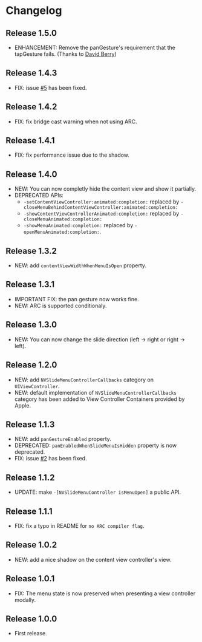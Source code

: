 # Changelog

## Release 1.5.0

* ENHANCEMENT: Remove the panGesture's requirement that the tapGesture fails. (Thanks to [David Berry](https://github.com/DavidBarry))

## Release 1.4.3

* FIX: issue [#5](https://github.com/nverinaud/NVSlideMenuController/issues/5) has been fixed.

## Release 1.4.2

* FIX: fix bridge cast warning when not using ARC.

## Release 1.4.1

* FIX: fix performance issue due to the shadow.

## Release 1.4.0

* NEW: You can now completly hide the content view and show it partially.
* DEPRECATED APIs:
	* `-setContentViewController:animated:completion:` replaced by  `-closeMenuBehindContentViewController:animated:completion:`
	* `-showContentViewControllerAnimated:completion:` replaced by `-closeMenuAnimated:completion:`
	* `-showMenuAnimated:completion:` replaced by `-openMenuAnimated:completion:`.

## Release 1.3.2

* NEW: add `contentViewWidthWhenMenuIsOpen` property.

## Release 1.3.1

* IMPORTANT FIX: the pan gesture now works fine.
* NEW: ARC is supported conditionaly.

## Release 1.3.0

* NEW: You can now change the slide direction (left -> right or right -> left).

## Release 1.2.0

* NEW: add `NVSlideMenuControllerCallbacks` category on `UIViewController`.
* NEW: default implementation of `NVSlideMenuControllerCallbacks` category has 
been added to View Controller Containers provided by Apple.

## Release 1.1.3

* NEW: add `panGestureEnabled` property.
* DEPRECATED: `panEnabledWhenSlideMenuIsHidden` property is now deprecated.
* FIX: issue [#2](https://github.com/nverinaud/NVSlideMenuController/issues/2) has been fixed.

## Release 1.1.2

* UPDATE: make `-[NVSlideMenuController isMenuOpen]` a public API.

## Release 1.1.1

* FIX: fix a typo in README for `no ARC compiler flag`.

## Release 1.0.2

* NEW: add a nice shadow on the content view controller's view.

## Release 1.0.1

* FIX: The menu state is now preserved when presenting a view controller modally.

## Release 1.0.0

* First release.
